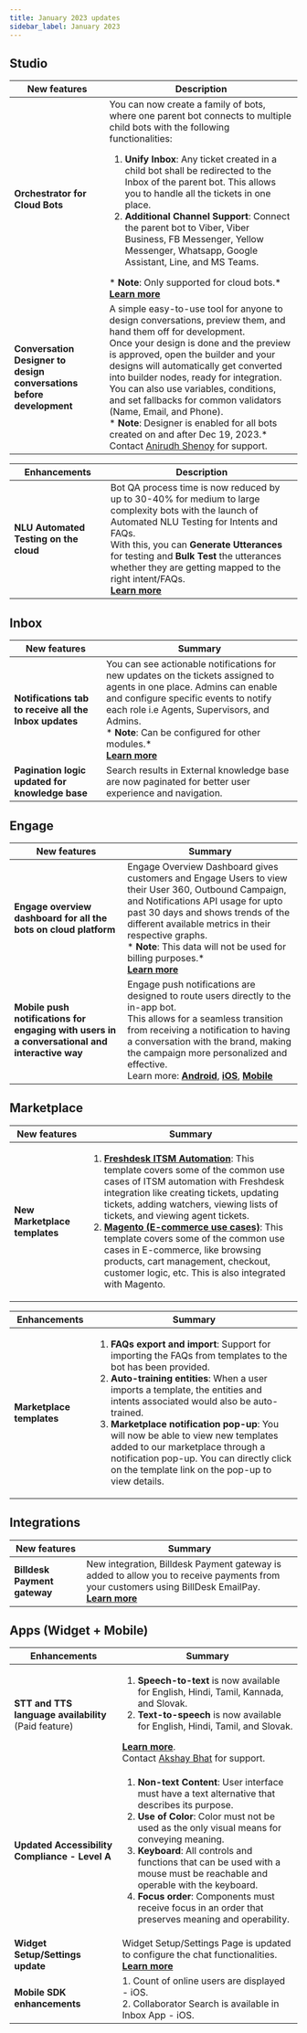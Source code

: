 ```yaml
---
title: January 2023 updates
sidebar_label: January 2023
---
```




## Studio 


| New features | Description | 
| -------- | -------- | 
| **Orchestrator for Cloud Bots** <br/> | You can now create a family of bots, where one parent bot connects to multiple child bots with the following functionalities: <br/> <ol><li> **Unify Inbox**: Any ticket created in a child bot shall be redirected to the Inbox of the parent bot. This allows you to handle all the tickets in one place.<br/></li><li>**Additional Channel Support**: Connect the parent bot to Viber, Viber Business, FB Messenger, Yellow Messenger, Whatsapp, Google Assistant, Line, and MS Teams.</li></ol>   * **Note**: Only supported for cloud bots.* <br/>[**Learn more**](https://docs.yellow.ai/docs/platform_concepts/studio/orchestrator)   | 
| **Conversation Designer to <br/>design conversations before development**  | A simple easy-to-use tool for anyone to design conversations, preview them, and  hand them off for development. <br/> Once your design is done and the preview is approved, open the builder and your designs will automatically get converted into builder nodes, ready for integration. <br/> You can also use variables, conditions, and set fallbacks for common validators (Name, Email, and Phone).<br/> * **Note**: Designer is enabled for all bots created on and after Dec 19, 2023.* <br/> Contact [Anirudh Shenoy](mailto:anirudh.shenoy@yellow.ai) for support.|

<!-- >  Contact [Anirudh Shenoy](mailto:anirudh.shenoy@yellow.ai) for support. -->

| Enhancements | Description | 
| -------- | -------- | 
| **NLU Automated Testing on the cloud**  | Bot QA process time is now reduced by up to 30-40% for medium to large complexity bots with the launch of Automated NLU Testing for Intents and FAQs. <br/>With this, you can **Generate Utterances** for testing and **Bulk Test** the utterances whether they are getting mapped to the right intent/FAQs. <br/>[**Learn more**](https://docs.yellow.ai/docs/platform_concepts/studio/orchestrator) |

<!--
| Studio | Conversation Designer to design conversations before development | Learn more |
| -------- | -------- | ---- |
| **New feature** <br/>*Designer is enabled for all bots created on and after 19th Jan 2023*    | A simple easy-to-use tool for anyone to design conversations, preview them, and  hand them off for development. Once your design is done and the preview is approved, open the builder and your designs will automatically get converted into builder nodes, ready for integration. You can also use variables, conditions, and set fallbacks for common validators (Name, Email, and Phone).| - | 

>  Contact Anirudh Shenoy (anirudh.shenoy@yellow.ai) for support.

-->


## Inbox 

| New features | Summary |
| -------- | -------- |
| **Notifications tab to receive all the Inbox updates**  | You can see actionable notifications for new updates on the tickets assigned to agents in one place. Admins can enable and configure specific events to notify each role i.e Agents, Supervisors, and Admins. <br/>* **Note**: Can be configured for other modules.*   <br/>[**Learn more**](https://docs.yellow.ai/docs/platform_concepts/inbox/inbox-settings/account/notification)     |
| **Pagination logic updated for knowledge base** <br/>  | Search results in External knowledge base are now paginated for better user experience and navigation. |


## Engage



| New features | Summary |
| -------- | -------- |
| **Engage overview dashboard for all the bots on cloud platform**  |Engage Overview Dashboard gives customers and Engage Users to view their User 360, Outbound Campaign, and Notifications API usage for upto past 30 days and shows trends of the different available metrics in their respective graphs.<br/>* **Note**: This data will not be used for billing purposes.*<br/>[**Learn more**](https://docs.yellow.ai/docs/platform_concepts/engagement/outbound/engage-overview) |
| **Mobile push notifications for engaging with users in a conversational and interactive way** | Engage push notifications are designed to route users directly to the in-app bot. <br/>This allows for a seamless transition from receiving a notification to having a conversation with the brand, making the campaign more personalized and effective.<br/> Learn more: [**Android**](https://docs.yellow.ai/docs/platform_concepts/channelConfiguration/android_push), [**iOS**](https://docs.yellow.ai/docs/platform_concepts/channelConfiguration/android_push), [**Mobile**](https://docs.yellow.ai/docs/platform_concepts/engagement/outbound/templates/mobilepush) | 





## Marketplace

| New features | Summary | 
| -------- | -------- | 
| **New Marketplace templates**  |<ol><li> [**Freshdesk ITSM Automation**](https://cloud.yellow.ai/marketplace/dca1d59ce6e964706377341cf239082f): This template covers some of the common use cases of ITSM automation with Freshdesk integration like creating tickets, updating tickets, adding watchers, viewing lists of tickets, and viewing agent tickets.</li> <li>[**Magento (E-commerce use cases)**](https://cloud.yellow.ai/marketplace/5f9cb21beb6a9b8c3de2129b5d9b88ec): This template covers some of the common use cases in E-commerce, like browsing products, cart management, checkout, customer logic, etc. This is also integrated with Magento.</li></ol>| 

| Enhancements | Summary   |
| -------- | -------- |
| **Marketplace templates**   | <ol><li> **FAQs export and import**: Support for importing the FAQs from templates to the bot has been provided.</li> <li>**Auto-training entities**: When a user imports a template, the entities and intents associated would also be auto-trained. </li> <li>**Marketplace notification pop-up**: You will now be able to view new templates added to our marketplace through a notification pop-up. You can directly click on the template link on the pop-up to view details.</li></ol> |








## Integrations



| New features | Summary | 
| -------- | -------- |
| **Billdesk Payment gateway**  | New integration,  Billdesk Payment gateway is added to allow you to receive payments from your customers using BillDesk EmailPay.   <br/>[**Learn more**](https://docs.yellow.ai/docs/platform_concepts/appConfiguration/billdesk-emailpay)    |



## Apps (Widget + Mobile)




| Enhancements | Summary |
| -------- | -------- |
| **STT and TTS language availability** (Paid feature) | <ol><li>**Speech-to-text** is now available for English, Hindi, Tamil, Kannada, and Slovak. </li><li>**Text-to-speech** is now available for English, Hindi, Tamil, and Slovak.</li></ol>[**Learn more**](https://docs.yellow.ai/docs/platform_concepts/channelConfiguration/speech-to-text). <br/> Contact [Akshay Bhat](mailto:akshay.bhat@yellow.ai) for support. |
| **Updated Accessibility Compliance - Level A**  | <ol><li>**Non-text Content**: User interface must have a text alternative that describes its purpose. </li> <li>**Use of Color**: Color must not be used as the only visual means for conveying meaning.</li><li> **Keyboard**: All controls and functions that can be used with a mouse must be reachable and operable with the keyboard.</li><li>**Focus order**: Components must receive focus in an order that preserves meaning and operability.</li></ol> |
| **Widget Setup/Settings update**  | Widget Setup/Settings Page is updated to configure the chat functionalities.<br/>[**Learn more**](https://docs.yellow.ai/docs/platform_concepts/channelConfiguration/web-widget)     |  | 
| **Mobile SDK enhancements**  |  1. Count of online users are displayed - iOS. <br/> 2. Collaborator Search is available in Inbox App - iOS.|

